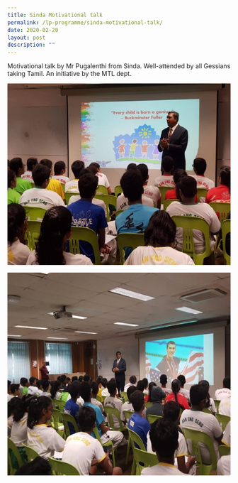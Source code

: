 ```yaml
---
title: Sinda Motivational talk
permalink: /lp-programme/sinda-motivational-talk/
date: 2020-02-20
layout: post
description: ""
---
```

Motivational talk by Mr Pugalenthi from Sinda. Well-attended by all Gessians taking Tamil. An initiative by the MTL dept.

![Motivational talk by Mr Pugalenthi from Sinda. Well-attended by all Gessians taking Tamil. An initiative by the MTL dept](/images/Sinda1.jpeg)

![Motivational talk by Mr Pugalenthi from Sinda. Well-attended by all Gessians taking Tamil. An initiative by the MTL dept](/images/Sinda2.jpeg)
